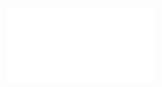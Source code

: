 ![](/Notatki/Semestr%203/Architektura%20komputerów%201/Wykłady/Wykład%205/AK1-5-18-Systemy%20resztowe.pdf)